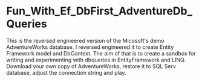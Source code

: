 # Fun_With_Ef_DbFirst_AdventureDb_Queries
This is the reversed engineered version of the Micosoft's demo AdventureWorks database. I reversed engineered it to create Entity Framework model and DbContext. 
The aim of that is to create a sandbox for writing and experimenting with dbqueries in EntityFramework and LINQ.
Download your own copy of AdventureWorks, restore it to SQL Serv database, adjust the connection string and play. 
